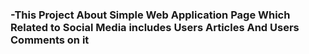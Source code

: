 ### -This Project About Simple Web Application Page Which Related to Social Media includes Users Articles And Users Comments on it

